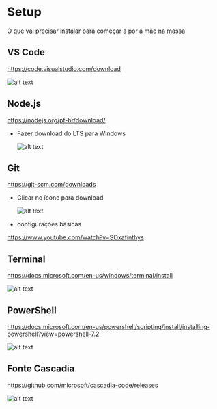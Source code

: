 # Setup 

O que vai precisar instalar para começar a por a mão na massa



## VS Code

https://code.visualstudio.com/download

   ![alt text](https://github.com/AulasPaula/Setup/blob/main/img/VSCode.png)


## Node.js

https://nodejs.org/pt-br/download/

- Fazer download do LTS para Windows

  ![alt text](https://github.com/AulasPaula/Setup/blob/main/img/Node.png)


## Git

https://git-scm.com/downloads

- Clicar no ícone para download

  ![alt text](https://github.com/AulasPaula/Setup/blob/main/img/Git.png)

- configurações básicas

https://www.youtube.com/watch?v=SOxafinthys


## Terminal

https://docs.microsoft.com/en-us/windows/terminal/install

   ![alt text](https://github.com/AulasPaula/Setup/blob/main/img/Terminal.png)



## PowerShell

https://docs.microsoft.com/en-us/powershell/scripting/install/installing-powershell?view=powershell-7.2

   ![alt text](https://github.com/AulasPaula/Setup/blob/main/img/PowerShell.png)

## Fonte Cascadia 

https://github.com/microsoft/cascadia-code/releases

   ![alt text](https://github.com/AulasPaula/Setup/blob/main/img/Fonte.png)

